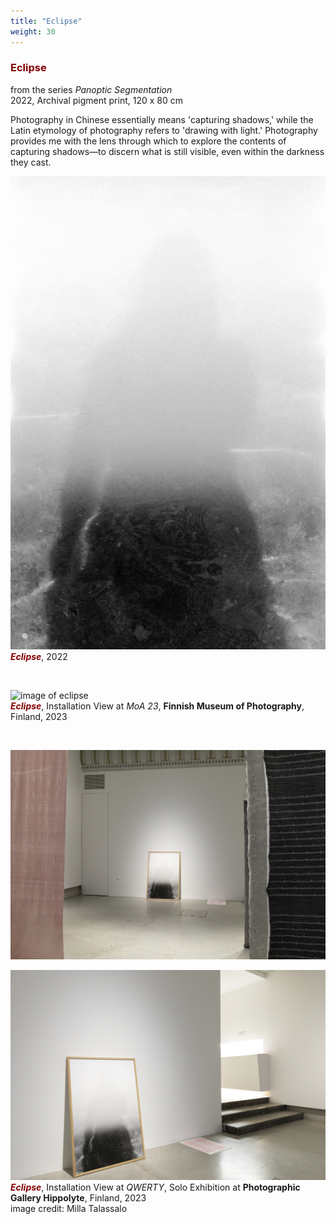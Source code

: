 ```yaml
---
title: "Eclipse"
weight: 30
---
```


### **<span style="color: #850000;">Eclipse</span>**

from the series *Panoptic Segmentation*  
2022, Archival pigment print, 120 x 80 cm    

Photography in Chinese essentially means 'capturing shadows,' while the Latin etymology of photography refers to 'drawing with light.' Photography provides me with the lens through which to explore the contents of capturing shadows—to discern what is still visible, even within the darkness they cast.



![image of eclipse](eclipse.jpg)  
***<span style="color: #850000;">Eclipse</span>***, 2022


<p>&nbsp;</p>

![image of eclipse](/images/QWERTY/E/eclipse-install.JPG)  
***<span style="color: #850000;">Eclipse</span>***, Installation View at *MoA 23*, **Finnish Museum of Photography**, Finland, 2023


<p>&nbsp;</p>

![image of eclipse](hippolyte-28.jpg)  


![image of eclipse](hippolyte-36.jpg)  
***<span style="color: #850000;">Eclipse</span>***, Installation View at *QWERTY*, Solo Exhibition at **Photographic Gallery Hippolyte**, Finland, 2023      
image credit: Milla Talassalo
